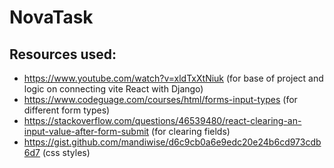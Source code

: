 # NovaTask

## Resources used:

- https://www.youtube.com/watch?v=xldTxXtNiuk (for base of project and logic on connecting vite React with Django)
- https://www.codeguage.com/courses/html/forms-input-types (for different form types)
- https://stackoverflow.com/questions/46539480/react-clearing-an-input-value-after-form-submit (for clearing fields)
- https://gist.github.com/mandiwise/d6c9cb0a6e9edc20e24b6cd973cdb6d7 (css styles)
